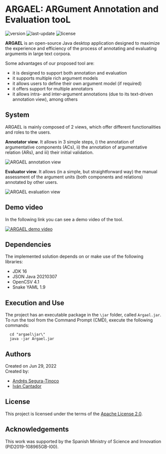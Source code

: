 # ARGAEL: ARGument Annotation and Evaluation tooL
![version](https://img.shields.io/badge/version-1.6.2-blue)
![last-update](https://img.shields.io/badge/last_update-10/18/2022-orange)
![license](https://img.shields.io/badge/license-Apache_2.0-brightgreen)

**ARGAEL** is an open-source Java desktop application designed to maximize the experience and efficiency of the process of annotating and evaluating arguments in large text corpora.

Some advantages of our proposed tool are:
- it is designed to support both annotation and evaluation
- it supports multiple rich argument models
- it allows users to define their own argument model (if required)
- it offers support for multiple annotators
- it allows intra- and inter-argument annotations (due to its text-driven annotation view), among others

## System
ARGAEL is mainly composed of 2 views, which offer different functionalities and roles to the users.

**Annotator view**. It allows in 3 simple steps, i) the annotation of argumentative components (ACs), ii) the annotation of argumentative relation (ARs), and iii) their initial validation.

![ARGAEL annotation view](https://raw.githubusercontent.com/argrecsys/argael/main/images/argael-annotation-view.png)

**Evaluator view**. It allows (in a simple, but straightforward way) the manual assessment of the argument units (both components and relations) annotated by other users.

![ARGAEL evaluation view](https://raw.githubusercontent.com/argrecsys/argael/main/images/argael-evaluation-view.png)

## Demo video
In the following link you can see a demo video of the tool.

[![ARGAEL demo video](https://img.youtube.com/vi/8Kfca5YVlE8/default.jpg)](https://youtu.be/8Kfca5YVlE8)

## Dependencies
The implemented solution depends on or make use of the following libraries:
- JDK 16
- JSON Java 20210307
- OpenCSV 4.1
- Snake YAML 1.9

## Execution and Use
The project has an executable package in the `\jar` folder, called `Argael.jar`. To run the tool from the Command Prompt (CMD), execute the following commands:

``` console
  cd "argael\jar\"
  java -jar Argael.jar
```

## Authors
Created on Jun 29, 2022  
Created by:
- <a href="https://github.com/ansegura7" target="_blank">Andrés Segura-Tinoco</a>
- <a href="http://arantxa.ii.uam.es/~cantador/" target="_blank">Iv&aacute;n Cantador</a>

## License
This project is licensed under the terms of the <a href="https://github.com/argrecsys/argael/blob/main/LICENSE">Apache License 2.0</a>.

## Acknowledgements
This work was supported by the Spanish Ministry of Science and Innovation (PID2019-108965GB-I00).
